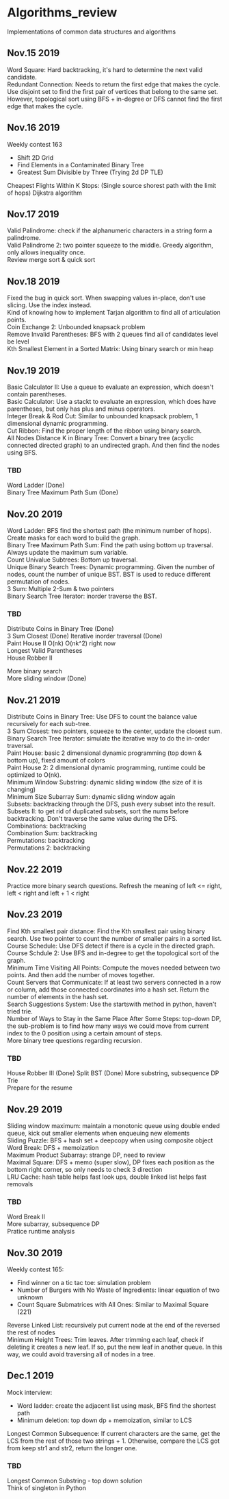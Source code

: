 # Algorithms_review
Implementations of common data structures and algorithms


## Nov.15 2019
Word Square: Hard backtracking, it's hard to determine the next valid candidate.  
Redundant Connection: Needs to return the first edge that makes the cycle. Use disjoint set to find the first pair of vertices that belong to the same set. However, topological sort using BFS + in-degree or DFS cannot find the first edge that makes the cycle.


## Nov.16 2019
Weekly contest 163
- Shift 2D Grid
- Find Elements in a Contaminated Binary Tree
- Greatest Sum Divisible by Three (Trying 2d DP TLE)

Cheapest Flights Within K Stops: (Single source shorest path with the limit of hops) Dijkstra algorithm


## Nov.17 2019
Valid Palindrome: check if the alphanumeric characters in a string form a palindrome.  
Valid Palindrome 2: two pointer squeeze to the middle. Greedy algorithm, only allows inequality once.  
Review merge sort & quick sort


## Nov.18 2019
Fixed the bug in quick sort. When swapping values in-place, don't use slicing. Use the index instead.  
Kind of knowing how to implement Tarjan algorithm to find all of articulation points.  
Coin Exchange 2: Unbounded knapsack problem  
Remove Invalid Parentheses: BFS with 2 queues find all of candidates level be level  
Kth Smallest Element in a Sorted Matrix: Using binary search or min heap  


## Nov.19 2019
Basic Calculator II: Use a queue to evaluate an expression, which doesn't contain parentheses.  
Basic Calculator: Use a stackt to evaluate an expression, which does have parentheses, but only has plus and minus operators.  
Integer Break & Rod Cut: Similar to unbounded knapsack problem, 1 dimensional dynamic programming.  
Cut Ribbon: Find the proper length of the ribbon using binary search.  
All Nodes Distance K in Binary Tree: Convert a binary tree (acyclic connected directed graph) to an undirected graph. And then find the nodes using BFS.  

### TBD
Word Ladder (Done)  
Binary Tree Maximum Path Sum (Done)


## Nov.20 2019
Word Ladder: BFS find the shortest path (the minimum number of hops). Create masks for each word to build the graph.  
Binary Tree Maximum Path Sum: Find the path using bottom up traversal. Always update the maximum sum variable.  
Count Univalue Subtrees: Bottom up traversal.  
Unique Binary Search Trees: Dynamic programming. Given the number of nodes, count the number of unique BST. BST is used to reduce different permutation of nodes.  
3 Sum: Multiple 2-Sum & two pointers  
Binary Search Tree Iterator: inorder traverse the BST.  

### TBD
Distribute Coins in Binary Tree (Done)  
3 Sum Closest  (Done)
Iterative inorder traversal  (Done)  
Paint House II O(nk) O(nk^2) right now  
Longest Valid Parentheses  
House Robber II  

More binary search  
More sliding window  (Done)

## Nov.21 2019 
Distribute Coins in Binary Tree: Use DFS to count the balance value recursively for each sub-tree.  
3 Sum Closest: two pointers, squeeze to the center, update the closest sum.  
Binary Search Tree Iterator: simulate the iterative way to do the in-order traversal.  
Paint House: basic 2 dimensional dynamic programming (top down & bottom up), fixed amount of colors  
Paint House 2: 2 dimensional dynamic programming, runtime could be optimized to O(nk).  
Minimum Window Substring: dynamic sliding window (the size of it is changing)  
Minimum Size Subarray Sum: dynamic slidng window again  
Subsets: backtracking through the DFS, push every subset into the result.  
Subsets II: to get rid of duplicated subsets, sort the nums before backtracking. Don't traverse the same value during the DFS.  
Combinations: backtracking  
Combination Sum: backtracking  
Permutations: backtracking  
Permutations 2: backtracking  

## Nov.22 2019
Practice more binary search questions.
Refresh the meaning of left <= right, left < right and left + 1 < right  

## Nov.23 2019
Find Kth smallest pair distance: Find the Kth smallest pair using binary search. Use two pointer to count the number of smaller pairs in a sorted list.  
Course Schedule: Use DFS detect if there is a cycle in the directed graph.  
Course Schdule 2: Use BFS and in-degree to get the topological sort of the graph.  
Minimum Time Visiting All Points: Compute the moves needed between two points. And then add the number of moves together.  
Count Servers that Communicate: If at least two servers connected in a row or column, add those connected coordinates into a hash set. Return the number of elements in the hash set.  
Search Suggestions System: Use the startswith method in python, haven't tried trie.  
Number of Ways to Stay in the Same Place After Some Steps: top-down DP, the sub-problem is to find how many ways we could move from current index to the 0 position using a certain amount of steps.  
More binary tree questions regarding recursion.  

### TBD
House Robber III (Done) 
Split BST  (Done)
More substring, subsequence DP  
Trie  
Prepare for the resume  

## Nov.29 2019
Sliding window maximum: maintain a monotonic queue using double ended queue, kick out smaller elements when enqueuing new elements  
Sliding Puzzle: BFS + hash set + deepcopy when using composite object  
Word Break: DFS + memoization  
Maximum Product Subarray: strange DP, need to review  
Maximal Square: DFS + memo (super slow), DP fixes each position as the bottom right corner, so only needs to check 3 direction  
LRU Cache: hash table helps fast look ups, double linked list helps fast removals  

### TBD
Word Break II  
More subarray, subsequence DP  
Pratice runtime analysis  


## Nov.30 2019
Weekly contest 165:
- Find winner on a tic tac toe: simulation problem  
- Number of Burgers with No Waste of Ingredients: linear equation of two unknown  
- Count Square Submatrices with All Ones: Similar to Maximal Square (221)  

Reverse Linked List: recursively put current node at the end of the reversed the rest of nodes  
Minimum Height Trees: Trim leaves. After trimming each leaf, check if deleting it creates a new leaf. If so, put the new leaf in another queue. In this way, we could avoid traversing all of nodes in a tree.  

## Dec.1 2019
Mock interview:
- Word ladder: create the adjacent list using mask, BFS find the shortest path
- Minimum deletion: top down dp + memoization, similar to LCS

Longest Common Subsequence: If current characters are the same, get the LCS from the rest of those two strings + 1. Otherwise, compare the LCS got from keep str1 and str2, return the longer one.  

### TBD
Longest Common Substring - top down solution  
Think of singleton in Python  